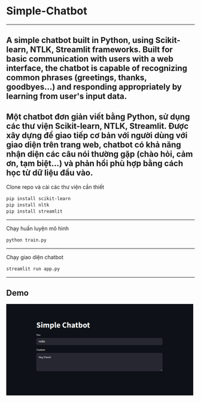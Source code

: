 # Simple-Chatbot
---
A simple chatbot built in Python, using Scikit-learn, NTLK, Streamlit frameworks. Built for basic communication with users with a web interface, the chatbot is capable of recognizing common phrases (greetings, thanks, goodbyes...) and responding appropriately by learning from user's input data.
---
Một chatbot đơn giản viết bằng Python, sử dụng các thư viện Scikit-learn, NTLK, Streamlit. Được xây dựng để giao tiếp cơ bản với người dùng với giao diện trên trang web, chatbot có khả năng nhận diện các câu nói thường gặp (chào hỏi, cảm ơn, tạm biệt...) và phản hồi phù hợp bằng cách học từ dữ liệu đầu vào. 
---
Clone repo và cài các thư viện cần thiết
```bash
pip install scikit-learn
pip install nltk
pip install streamlit
```
---
Chạy huấn luyện mô hình
```bash
python train.py
```
---
Chạy giao diện chatbot
```bash
streamlit run app.py
```
---
## Demo
<img src="Simple-Chatbot/demo/Pasted image.png" alt="Login" width="500"/>
